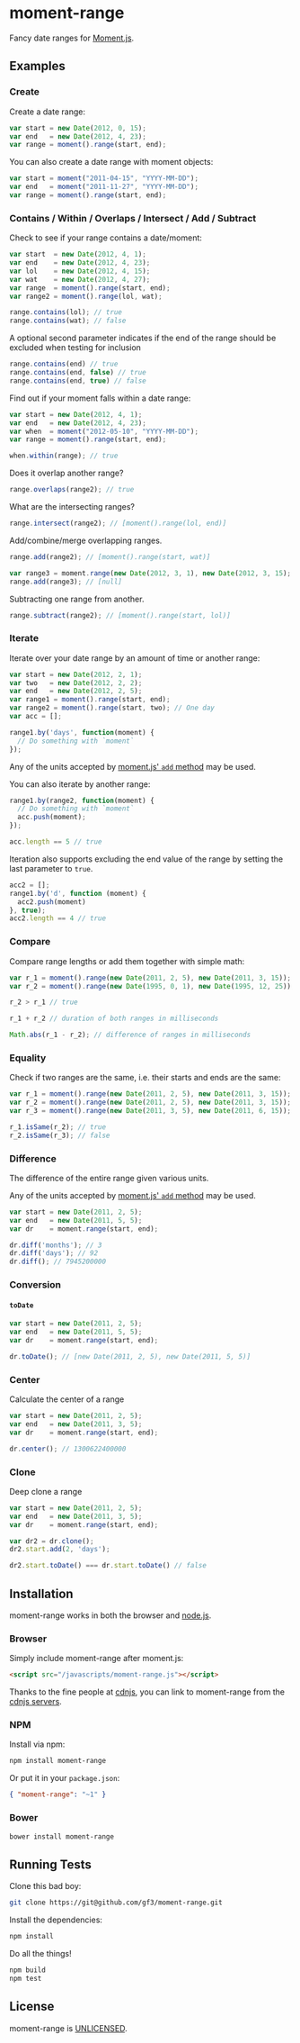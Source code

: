 moment-range
============

Fancy date ranges for [Moment.js][moment].


Examples
--------

### Create

Create a date range:

``` javascript
var start = new Date(2012, 0, 15);
var end   = new Date(2012, 4, 23);
var range = moment().range(start, end);
```

You can also create a date range with moment objects:

``` javascript
var start = moment("2011-04-15", "YYYY-MM-DD");
var end   = moment("2011-11-27", "YYYY-MM-DD");
var range = moment().range(start, end);
```

### Contains / Within / Overlaps / Intersect / Add / Subtract

Check to see if your range contains a date/moment:

``` javascript
var start  = new Date(2012, 4, 1);
var end    = new Date(2012, 4, 23);
var lol    = new Date(2012, 4, 15);
var wat    = new Date(2012, 4, 27);
var range  = moment().range(start, end);
var range2 = moment().range(lol, wat);

range.contains(lol); // true
range.contains(wat); // false
```
A optional second parameter indicates if the end of the range
should be excluded when testing for inclusion
``` javascript
range.contains(end) // true
range.contains(end, false) // true
range.contains(end, true) // false
```


Find out if your moment falls within a date range:

``` javascript
var start = new Date(2012, 4, 1);
var end   = new Date(2012, 4, 23);
var when  = moment("2012-05-10", "YYYY-MM-DD");
var range = moment().range(start, end);

when.within(range); // true
```

Does it overlap another range?

``` javascript
range.overlaps(range2); // true
```

What are the intersecting ranges?

``` javascript
range.intersect(range2); // [moment().range(lol, end)]
```

Add/combine/merge overlapping ranges.

``` javascript
range.add(range2); // [moment().range(start, wat)]

var range3 = moment.range(new Date(2012, 3, 1), new Date(2012, 3, 15);
range.add(range3); // [null]
```

Subtracting one range from another.

``` javascript
range.subtract(range2); // [moment().range(start, lol)]
```

### Iterate

Iterate over your date range by an amount of time or another range:

``` javascript
var start = new Date(2012, 2, 1);
var two   = new Date(2012, 2, 2);
var end   = new Date(2012, 2, 5);
var range1 = moment().range(start, end);
var range2 = moment().range(start, two); // One day
var acc = [];

range1.by('days', function(moment) {
  // Do something with `moment`
});
```

Any of the units accepted by [moment.js' `add`
method](http://momentjs.com/docs/#/manipulating/add/) may be used.

You can also iterate by another range:

``` javascript
range1.by(range2, function(moment) {
  // Do something with `moment`
  acc.push(moment);
});

acc.length == 5 // true
```

Iteration also supports excluding the end value of the range by setting the
last parameter to ```true```.
``` javascript
acc2 = [];
range1.by('d', function (moment) {
  acc2.push(moment)
}, true);
acc2.length == 4 // true

```

### Compare

Compare range lengths or add them together with simple math:

``` javascript
var r_1 = moment().range(new Date(2011, 2, 5), new Date(2011, 3, 15));
var r_2 = moment().range(new Date(1995, 0, 1), new Date(1995, 12, 25));

r_2 > r_1 // true

r_1 + r_2 // duration of both ranges in milliseconds

Math.abs(r_1 - r_2); // difference of ranges in milliseconds
```

### Equality

Check if two ranges are the same, i.e. their starts and ends are the same:

``` javascript
var r_1 = moment().range(new Date(2011, 2, 5), new Date(2011, 3, 15));
var r_2 = moment().range(new Date(2011, 2, 5), new Date(2011, 3, 15));
var r_3 = moment().range(new Date(2011, 3, 5), new Date(2011, 6, 15));

r_1.isSame(r_2); // true
r_2.isSame(r_3); // false
```

### Difference

The difference of the entire range given various units.

Any of the units accepted by [moment.js' `add`
method](http://momentjs.com/docs/#/manipulating/add/) may be used.

``` javascript
var start = new Date(2011, 2, 5);
var end   = new Date(2011, 5, 5);
var dr    = moment.range(start, end);

dr.diff('months'); // 3
dr.diff('days'); // 92
dr.diff(); // 7945200000
```

### Conversion

#### `toDate`

``` javascript
var start = new Date(2011, 2, 5);
var end   = new Date(2011, 5, 5);
var dr    = moment.range(start, end);

dr.toDate(); // [new Date(2011, 2, 5), new Date(2011, 5, 5)]
```

### Center

Calculate the center of a range

``` javascript
var start = new Date(2011, 2, 5);
var end   = new Date(2011, 3, 5);
var dr    = moment.range(start, end);

dr.center(); // 1300622400000
```

### Clone

Deep clone a range

``` javascript
var start = new Date(2011, 2, 5);
var end   = new Date(2011, 3, 5);
var dr    = moment.range(start, end);

var dr2 = dr.clone();
dr2.start.add(2, 'days');

dr2.start.toDate() === dr.start.toDate() // false
```


Installation
------------

moment-range works in both the browser and [node.js][node].


### Browser

Simply include moment-range after moment.js:

``` html
<script src="/javascripts/moment-range.js"></script>
```

Thanks to the fine people at [cdnjs][cdnjs], you can link to moment-range from the [cdnjs servers][cdnjs-moment-range].


### NPM

Install via npm:

``` sh
npm install moment-range
```

Or put it in your `package.json`:

``` json
{ "moment-range": "~1" }
```


### Bower

``` sh
bower install moment-range
```


Running Tests
-------------

Clone this bad boy:

``` bash
git clone https://git@github.com/gf3/moment-range.git
```

Install the dependencies:

``` bash
npm install
```

Do all the things!

``` bash
npm build
npm test
```


License
-------

moment-range is [UNLICENSED][unlicense].

[cdnjs]: https://github.com/cdnjs/cdnjs
[cdnjs-moment-range]: https://cdnjs.com/libraries/moment-range
[moment]: http://momentjs.com/
[node]: http://nodejs.org/
[unlicense]: http://unlicense.org/

